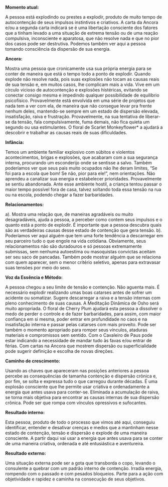 **Momento atual:**

 A pessoa está explodindo ou prestes a explodir, produto de muito tempo de autocontenção de seus impulsos instintivos e criativos. A carta da Ancora e/ou a segunda carta indicará se é uma libertação consciente dos fatores que a tinham levado a uma situação de extrema tensão ou de uma reação compulsiva, inconsciente e aparatosa, que não resolve nada e que no pior dos casos pode ser destrutiva. Podemos também ver aqui a pessoa tomando consciência da dispersão de sua energia. 


**Ancora:**

 Mostra uma pessoa que cronicamente usa sua própria energia para se conter de maneira que está o tempo todo a ponto de explodir. Quando explode não resolve nada, pois suas explosões não tocam as causas reais de sua tensão e, em muitos casos, lhe complicam mais a vida. Vive em um círculo vicioso de autocontenção e explosões histéricas, evitando se conectar consigo mesma e impedindo qualquer possibilidade de equilíbrio psicofísico. Provavelmente está envolvida em uma série de projetos que nada tem a ver com ela, de maneira que não consegue levar pra frente nenhum deles, mantendo-se sempre em um estado de dispersão elevada, insatisfação, raiva e frustração. Provavelmente, na sua tentativa de liberar-se da tensão, fala compulsivamente, fuma demais, não fica quieta um segundo ou usa estimulantes. O floral de Scarlet Monkeyflower* a ajudará a descobrir e trabalhar as causas reais de suas dificuldades. 


**Infância:**

 Temos um ambiente familiar explosivo com súbitos e violentos acontecimentos, brigas e explosões, que acabaram com a sua segurança interna, procurando um esconderijo onde se sentisse a salvo. Também poderíamos ver que seus pais muito ocupados não lhe deram limites, “Se foi para a escola que bom! Se não, pior para ele!”, nem orientações. Não aprendeu a canalizar sua energia e estabelecer prioridades. Provavelmente se sentiu abandonada. Ante esse ambiente hostil, a criança tentou passar o maior tempo possível fora de casa, talvez soltando toda essa tensão na rua ou na escola, podendo chegar a fazer barbaridades. 


**Relacionamentos:**

 a). Mostra uma relação que, de maneiras agradáveis ou muito desagradáveis, ajuda a pessoa, a perceber como contem seus impulsos e o quanto está a ponto de explodir. É importante que a pessoa descubra quais são as verdadeiras causas desse estado de contenção que gera tensão. b). Poderíamos ver aqui alguém que tem uma forte tendência a descarregar em seu parceiro tudo o que engole na vida cotidiana. Obviamente, seus relacionamentos não são duradouros e só pessoas extremamente submissas, sem nenhuma autoestima ou masoquistas convictas aceitam ser seu saco de pancadas. Também pode mostrar alguém que se relaciona com quem aparecer, sem o menor critério seletivo, apenas para extravasar suas tensões por meio do sexo. 


**Voz da Essência e Método:**

 A pessoa chegou a seu limite de tensão e contenção. Não aguenta mais. É necessário explodir realizando umas boas catarses antes de sofrer um acidente ou somatizar. Sugere descarregar a raiva e a tensão internas com pleno conhecimento de suas causas. A Meditação Dinâmica de Osho será muito apropriada. O floral de Cherry Plum ajudará esta pessoa a dissolver o medo de perder o controle e de fazer barbaridades, para assim, com maior confiança em si mesma, poder entrar em profundidade no caos e na insatisfação interna e passar pelas catarses com mais proveito. Pode ser também o momento apropriado para romper seus vínculos, ataduras materiais e compromissos sem sentido. Com o Cavaleiro de Paus pode estar indicando a necessidade de mandar tudo às favas e/ou entrar de férias. Com cartas na Ancora que mostrem dispersão ou superficialidade pode sugerir definição e escolha de novas direções. 


**Caminho de crescimento:**

 Usando as chaves que apareceram nas posições anteriores a pessoa percebe as consequências de tamanha contenção e dispersão crônica e, por fim, se solta e expressa tudo o que carregou durante décadas. É uma explosão consciente que lhe permite usar criativa e ordenadamente a energia que antes usava para conter-se. Eliminada a acumulação de raiva, se torna mais objetiva para encontrar as causas internas de sua dispersão crônica. Pode ser que rompa com vínculos opressivos e sufocantes. 


**Resultado interno:**

 Esta pessoa, produto de todo o processo que vimos até aqui, conseguiu identificar, entender e desativar crenças e medos que a mantinham nesse estado de contenção, tensão e dispersão e explode de uma maneira consciente. A partir daqui vai usar a energia que antes usava para se conter de uma maneira criativa, ordenada e até entusiástica e aventureira. 


**Resultado externo:**

 Uma situação externa pode ser a gota que transborda o copo, levando o consulente a quebrar com um padrão interno de contenção. Irradia energia, rompendo com o passado e com pesados bloqueios. Parte para a ação com objetividade e rapidez e caminha na consecução de seus objetivos. 
